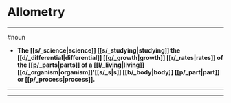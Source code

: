 # Allometry
---
#noun
- **The [[s/_science|science]] [[s/_studying|studying]] the [[d/_differential|differential]] [[g/_growth|growth]] [[r/_rates|rates]] of the [[p/_parts|parts]] of a [[l/_living|living]] [[o/_organism|organism]]'[[s/_s|s]] [[b/_body|body]] [[p/_part|part]] or [[p/_process|process]].**
---
---
